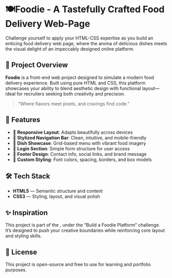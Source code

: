 # 🍽️Foodie - A Tastefully Crafted Food Delivery Web-Page

Challenge yourself to apply your HTML-CSS expertise as you build an enticing food delivery web page, where the aroma of delicious dishes meets the visual delight of an impeccably designed online platform.

## 🌟 Project Overview

**Foodie** is a front-end web project designed to simulate a modern food delivery experience. Built using pure HTML and CSS, this platform showcases your ability to blend aesthetic design with functional layout—ideal for recruiters seeking both creativity and precision.

> “Where flavors meet pixels, and cravings find code.”

## 🎯 Features

- 🍕 **Responsive Layout**: Adapts beautifully across devices
- 🍜 **Stylized Navigation Bar**: Clean, intuitive, and mobile-friendly
- 🍰 **Dish Showcase**: Grid-based menu with vibrant food imagery
- 🥗 **Login Section**: Simple form structure for user access
- 🍛 **Footer Design**: Contact info, social links, and brand message
- 🌈 **Custom Styling**: Font colors, spacing, borders, and box models

## 🛠️ Tech Stack

- **HTML5** — Semantic structure and content
- **CSS3** — Styling, layout, and visual polish

## ✨ Inspiration

This project is part of the , under the “Build a Foodie Platform” challenge. It’s designed to push your creative boundaries while reinforcing core layout and styling skills.

## 📜 License

This project is open-source and free to use for learning and portfolio purposes.
